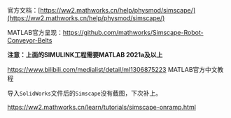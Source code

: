 官方文档：[https://ww2.mathworks.cn/help/physmod/simscape/](https://ww2.mathworks.cn/help/physmod/simscape/)

MATLAB官方呈现：https://github.com/mathworks/Simscape-Robot-Conveyor-Belts

**注意：上面的SIMULINK工程需要MATLAB 2021a及以上**


https://www.bilibili.com/medialist/detail/ml1306875223 MATLAB官方中文教程

导入`SolidWorks`文件后的`Simscape`没有截图，下次补上。

https://ww2.mathworks.cn/learn/tutorials/simscape-onramp.html


